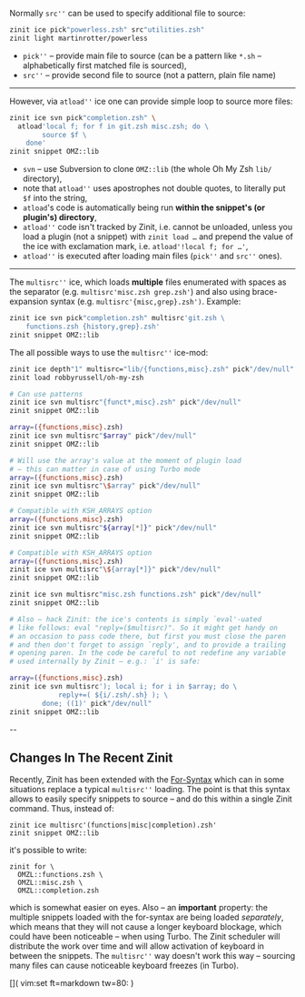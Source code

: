 Normally `src''` can be used to specify additional file to source:

```zsh
zinit ice pick"powerless.zsh" src"utilities.zsh"
zinit light martinrotter/powerless
```

- `pick''` – provide main file to source (can be a pattern like `*.sh` –
  alphabetically first matched file is sourced),
- `src''` – provide second file to source (not a pattern, plain file name)

---

However, via `atload''` ice one can provide simple loop to source more files:

```zsh
zinit ice svn pick"completion.zsh" \
  atload'local f; for f in git.zsh misc.zsh; do \
        source $f \
    done'
zinit snippet OMZ::lib
```

- `svn` – use Subversion to clone `OMZ::lib` (the whole Oh My Zsh `lib/`
  directory),
- note that `atload''` uses apostrophes not double quotes, to literally put `$f`
  into the string,
- `atload`'s code is automatically being run **within the snippet's (or
  plugin's) directory**,
- `atload''` code isn't tracked by Zinit, i.e. cannot be unloaded, unless you
  load a plugin (not a snippet) with `zinit load …` and prepend the value of
  the ice with exclamation mark, i.e. `atload'!local f; for …'`,
- `atload''` is executed after loading main files (`pick''` and `src''` ones).

---

The `multisrc''` ice, which loads **multiple** files enumerated with
spaces as the separator (e.g. `multisrc'misc.zsh grep.zsh'`) and also using
brace-expansion syntax (e.g. `multisrc'{misc,grep}.zsh')`. Example:

```zsh
zinit ice svn pick"completion.zsh" multisrc'git.zsh \
    functions.zsh {history,grep}.zsh'
zinit snippet OMZ::lib
```

The all possible ways to use the `multisrc''` ice-mod:

```zsh
zinit ice depth"1" multisrc="lib/{functions,misc}.zsh" pick"/dev/null"
zinit load robbyrussell/oh-my-zsh

# Can use patterns
zinit ice svn multisrc"{funct*,misc}.zsh" pick"/dev/null"
zinit snippet OMZ::lib

array=({functions,misc}.zsh)
zinit ice svn multisrc"$array" pick"/dev/null"
zinit snippet OMZ::lib

# Will use the array's value at the moment of plugin load
# – this can matter in case of using Turbo mode
array=({functions,misc}.zsh)
zinit ice svn multisrc"\$array" pick"/dev/null"
zinit snippet OMZ::lib

# Compatible with KSH_ARRAYS option
array=({functions,misc}.zsh)
zinit ice svn multisrc"${array[*]}" pick"/dev/null"
zinit snippet OMZ::lib

# Compatible with KSH_ARRAYS option
array=({functions,misc}.zsh)
zinit ice svn multisrc"\${array[*]}" pick"/dev/null"
zinit snippet OMZ::lib

zinit ice svn multisrc"misc.zsh functions.zsh" pick"/dev/null"
zinit snippet OMZ::lib

# Also – hack Zinit: the ice's contents is simply `eval'-uated
# like follows: eval "reply=($multisrc)". So it might get handy on
# an occasion to pass code there, but first you must close the paren
# and then don't forget to assign `reply', and to provide a trailing
# opening paren. In the code be careful to not redefine any variable
# used internally by Zinit – e.g.: `i' is safe:

array=({functions,misc}.zsh)
zinit ice svn multisrc'); local i; for i in $array; do \
            reply+=( ${i/.zsh/.sh} ); \
        done; ((1)' pick"/dev/null"
zinit snippet OMZ::lib
```

--

## Changes In The Recent Zinit

Recently, Zinit has been extended with the [For-Syntax](../For-Syntax/) which
can in some situations replace a typical `multisrc''` loading. The point is that
this syntax allows to easily specify snippets to source – and do this within a
single Zinit command. Thus, instead of:

```shell
zinit ice multisrc'(functions|misc|completion).zsh'
zinit snippet OMZ::lib
```

it's possible to write:

```shell
zinit for \
  OMZL::functions.zsh \
  OMZL::misc.zsh \
  OMZL::completion.zsh
```

which is somewhat easier on eyes. Also – an **important** property: the multiple
snippets loaded with the for-syntax are being loaded _separately_, which means
that they will not cause a longer keyboard blockage, which could have been
noticeable – when using Turbo. The Zinit scheduler will distribute the work over
time and will allow activation of keyboard in between the snippets. The
`multisrc''` way doesn't work this way – sourcing many files can cause
noticeable keyboard freezes (in Turbo).

[]( vim:set ft=markdown tw=80: )

